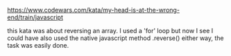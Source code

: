 https://www.codewars.com/kata/my-head-is-at-the-wrong-end/train/javascript

this kata was about reversing an array. 
I used a 'for' loop but now I see I could have also used the native javascript method .reverse()
either way, the task was easily done.
